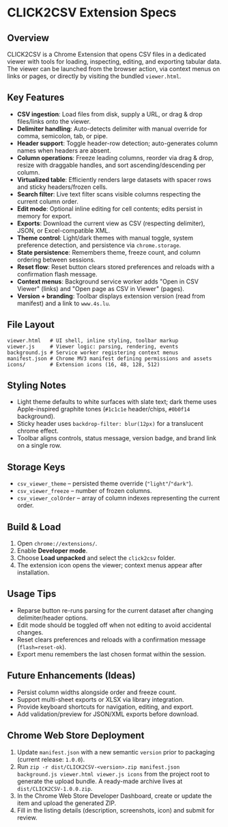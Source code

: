 # CLICK2CSV Extension Specs

## Overview
CLICK2CSV is a Chrome Extension that opens CSV files in a dedicated viewer with tools for loading, inspecting, editing, and exporting tabular data. The viewer can be launched from the browser action, via context menus on links or pages, or directly by visiting the bundled `viewer.html`.

## Key Features
- **CSV ingestion**: Load files from disk, supply a URL, or drag & drop files/links onto the viewer.
- **Delimiter handling**: Auto-detects delimiter with manual override for comma, semicolon, tab, or pipe.
- **Header support**: Toggle header-row detection; auto-generates column names when headers are absent.
- **Column operations**: Freeze leading columns, reorder via drag & drop, resize with draggable handles, and sort ascending/descending per column.
- **Virtualized table**: Efficiently renders large datasets with spacer rows and sticky headers/frozen cells.
- **Search filter**: Live text filter scans visible columns respecting the current column order.
- **Edit mode**: Optional inline editing for cell contents; edits persist in memory for export.
- **Exports**: Download the current view as CSV (respecting delimiter), JSON, or Excel-compatible XML.
- **Theme control**: Light/dark themes with manual toggle, system preference detection, and persistence via `chrome.storage`.
- **State persistence**: Remembers theme, freeze count, and column ordering between sessions.
- **Reset flow**: Reset button clears stored preferences and reloads with a confirmation flash message.
- **Context menus**: Background service worker adds "Open in CSV Viewer" (links) and "Open page as CSV in Viewer" (pages).
- **Version + branding**: Toolbar displays extension version (read from manifest) and a link to `www.4s.lu`.

## File Layout
```
viewer.html   # UI shell, inline styling, toolbar markup
viewer.js     # Viewer logic: parsing, rendering, events
background.js # Service worker registering context menus
manifest.json # Chrome MV3 manifest defining permissions and assets
icons/        # Extension icons (16, 48, 128, 512)
```

## Styling Notes
- Light theme defaults to white surfaces with slate text; dark theme uses Apple-inspired graphite tones (`#1c1c1e` header/chips, `#0b0f14` background).
- Sticky header uses `backdrop-filter: blur(12px)` for a translucent chrome effect.
- Toolbar aligns controls, status message, version badge, and brand link on a single row.

## Storage Keys
- `csv_viewer_theme` – persisted theme override (`"light"`/`"dark"`).
- `csv_viewer_freeze` – number of frozen columns.
- `csv_viewer_colOrder` – array of column indexes representing the current order.

## Build & Load
1. Open `chrome://extensions/`.
2. Enable **Developer mode**.
3. Choose **Load unpacked** and select the `click2csv` folder.
4. The extension icon opens the viewer; context menus appear after installation.

## Usage Tips
- Reparse button re-runs parsing for the current dataset after changing delimiter/header options.
- Edit mode should be toggled off when not editing to avoid accidental changes.
- Reset clears preferences and reloads with a confirmation message (`flash=reset-ok`).
- Export menu remembers the last chosen format within the session.

## Future Enhancements (Ideas)
- Persist column widths alongside order and freeze count.
- Support multi-sheet exports or XLSX via library integration.
- Provide keyboard shortcuts for navigation, editing, and export.
- Add validation/preview for JSON/XML exports before download.

## Chrome Web Store Deployment
1. Update `manifest.json` with a new semantic `version` prior to packaging (current release: `1.0.0`).
2. Run `zip -r dist/CLICK2CSV-<version>.zip manifest.json background.js viewer.html viewer.js icons` from the project root to generate the upload bundle. A ready-made archive lives at `dist/CLICK2CSV-1.0.0.zip`.
3. In the Chrome Web Store Developer Dashboard, create or update the item and upload the generated ZIP.
4. Fill in the listing details (description, screenshots, icon) and submit for review.

